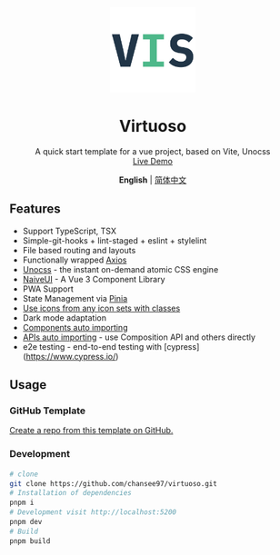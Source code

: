 <div align='center'>
  <img src="/public/favicon.svg" width="150"/>
</div>

<div align='center'>
  <h1>Virtuoso</h1>
</div>

<div align='center' >
  A quick start template for a vue project, based on Vite, Unocss
</div>

<div align='center'>
  <a href="https://virtuoso.vercel.app">Live Demo</a>
</div>

<div align='center'>

  <b>English</b> | [简体中文](https://github.com/chansee97/virtuoso/blob/main/README.zh-CN.md)
</div>

## Features
- Support TypeScript, TSX
- Simple-git-hooks + lint-staged + eslint + stylelint
- File based routing and layouts
- Functionally wrapped [Axios](https://github.com/axios/axios)
- [Unocss](https://unocss.dev/) - the instant on-demand atomic CSS engine
- [NaiveUI](https://www.naiveui.com/zh-CN/light) - A Vue 3 Component Library
- PWA Support
- State Management via [Pinia](https://pinia.vuejs.org/)
- [Use icons from any icon sets with classes](https://unocss.dev/presets/icons)
- Dark mode adaptation
- [Components auto importing](./src/components)
- [APIs auto importing](https://github.com/antfu/unplugin-auto-import) - use Composition API and others directly
- e2e testing - end-to-end testing with [cypress] (https://www.cypress.io/)

## Usage
### GitHub Template
[Create a repo from this template on GitHub.](https://github.com/chansee97/virtuoso/generate)

### Development

```bash
# clone
git clone https://github.com/chansee97/virtuoso.git
# Installation of dependencies
pnpm i
# Development visit http://localhost:5200
pnpm dev
# Build
pnpm build
```
